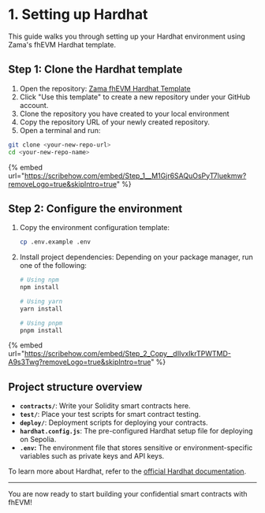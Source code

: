 # 1. Setting up Hardhat

This guide walks you through setting up your Hardhat environment using Zama's fhEVM Hardhat template.

## Step 1: Clone the Hardhat template

1. Open the repository: [Zama fhEVM Hardhat Template](https://github.com/zama-ai/fhevm-hardhat-template)
2. Click "Use this template" to create a new repository under your GitHub account.
3. Clone the repository you have created to your local environment
4. Copy the repository URL of your newly created repository.
5. Open a terminal and run:

```sh
git clone <your-new-repo-url>
cd <your-new-repo-name>
```

{% embed url="https://scribehow.com/embed/Step_1__M1Gjr6SAQuOsPyT7luekmw?removeLogo=true&skipIntro=true" %}

## Step 2: Configure the environment

1.  Copy the environment configuration template:

    ```sh
    cp .env.example .env
    ```

2.  Install project dependencies: Depending on your package manager, run one of the following:

    ```sh
    # Using npm
    npm install

    # Using yarn
    yarn install

    # Using pnpm
    pnpm install
    ```

{% embed url="https://scribehow.com/embed/Step_2_Copy__dIIvxIkrTPWTMD-A9s3Twg?removeLogo=true&skipIntro=true" %}

## Project structure overview

- **`contracts/`**: Write your Solidity smart contracts here.
- **`test/`**: Place your test scripts for smart contract testing.
- **`deploy/`**: Deployment scripts for deploying your contracts.
- **`hardhat.config.js`**: The pre-configured Hardhat setup file for deploying on Sepolia.
- **`.env`:** The environment file that stores sensitive or environment-specific variables such as private keys and API keys.

To learn more about Hardhat, refer to the [official Hardhat documentation](https://hardhat.org/hardhat-runner/docs/getting-started#overview).

---

You are now ready to start building your confidential smart contracts with fhEVM!
